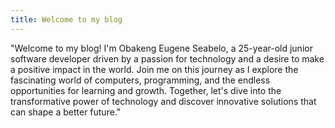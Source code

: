 ```yaml
---
title: Welcome to my blog
---
```


"Welcome to my blog! I'm Obakeng Eugene Seabelo, a 25-year-old junior software developer driven by a passion for technology and a desire to make a positive impact in the world. Join me on this journey as I explore the fascinating world of computers, programming, and the endless opportunities for learning and growth. Together, let's dive into the transformative power of technology and discover innovative solutions that can shape a better future."
